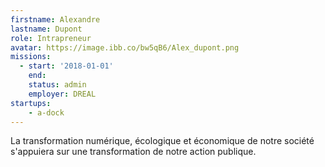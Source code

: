 ```yaml
---
firstname: Alexandre
lastname: Dupont
role: Intrapreneur
avatar: https://image.ibb.co/bw5qB6/Alex_dupont.png
missions:
  - start: '2018-01-01'
    end:
    status: admin
    employer: DREAL
startups:
    - a-dock
---
```


La transformation numérique, écologique et économique de notre société s'appuiera sur une transformation de notre action publique.
